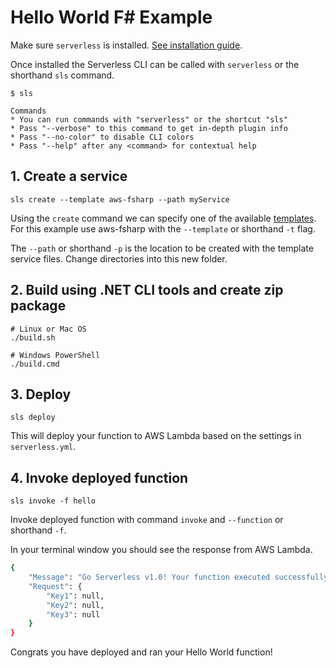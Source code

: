<!--
title: Hello World F# Example
menuText: Hello World F# Example
description: Create a F# Hello World Lambda function
layout: Doc
-->

# Hello World F# Example

Make sure `serverless` is installed. [See installation guide](../../../guide/installation.md).

Once installed the Serverless CLI can be called with `serverless` or the shorthand `sls` command.

```
$ sls

Commands
* You can run commands with "serverless" or the shortcut "sls"
* Pass "--verbose" to this command to get in-depth plugin info
* Pass "--no-color" to disable CLI colors
* Pass "--help" after any <command> for contextual help
```

## 1. Create a service

```
sls create --template aws-fsharp --path myService
```

Using the `create` command we can specify one of the available [templates](https://serverless.com/framework/docs/providers/aws/cli-reference/create#available-templates). For this example use aws-fsharp with the `--template` or shorthand `-t` flag.

The `--path` or shorthand `-p` is the location to be created with the template service files. Change directories into this new folder.

## 2. Build using .NET CLI tools and create zip package

```
# Linux or Mac OS
./build.sh
```

```
# Windows PowerShell
./build.cmd
```

## 3. Deploy

```
sls deploy
```

This will deploy your function to AWS Lambda based on the settings in `serverless.yml`.

## 4. Invoke deployed function

```
sls invoke -f hello
```

Invoke deployed function with command `invoke` and `--function` or shorthand `-f`.

In your terminal window you should see the response from AWS Lambda.

```bash
{
    "Message": "Go Serverless v1.0! Your function executed successfully!",
    "Request": {
        "Key1": null,
        "Key2": null,
        "Key3": null
    }
}
```

Congrats you have deployed and ran your Hello World function!
